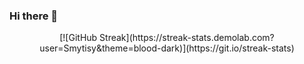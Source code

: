 ### Hi there 👋


<p align="center">
 [![GitHub Streak](https://streak-stats.demolab.com?user=Smytisy&theme=blood-dark)](https://git.io/streak-stats)
</p>
<!--
**Smytisy/Smytisy** is a ✨ _special_ ✨ repository because its `README.md` (this file) appears on your GitHub profile.

Here are some ideas to get you started:

- 🔭 I’m currently working on ...
- 🌱 I’m currently learning ...
- 👯 I’m looking to collaborate on ...
- 🤔 I’m looking for help with ...
- 💬 Ask me about ...
- 📫 How to reach me: ...
- 😄 Pronouns: ...
- ⚡ Fun fact: ...
-->
